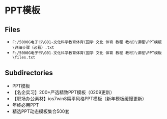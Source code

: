 # PPT模板

## Files

- `F:/5000G电子书\G01-文化科学教育体育(国学 文化 体育 教程 教材)\课程\PPT模板\详细步骤（必看）.txt`
- `F:/5000G电子书\G01-文化科学教育体育(国学 文化 体育 教程 教材)\课程\PPT模板\files.txt`

## Subdirectories

- PPT模板
- 【名企实习】200+严选精致PPT模板（0209更新）
- 【职场办公素材】ios7win8扁平风格PPT模板（新年模板缓慢更新）
- 年终必用PPT
- 精选PPT动态模板集合500套
